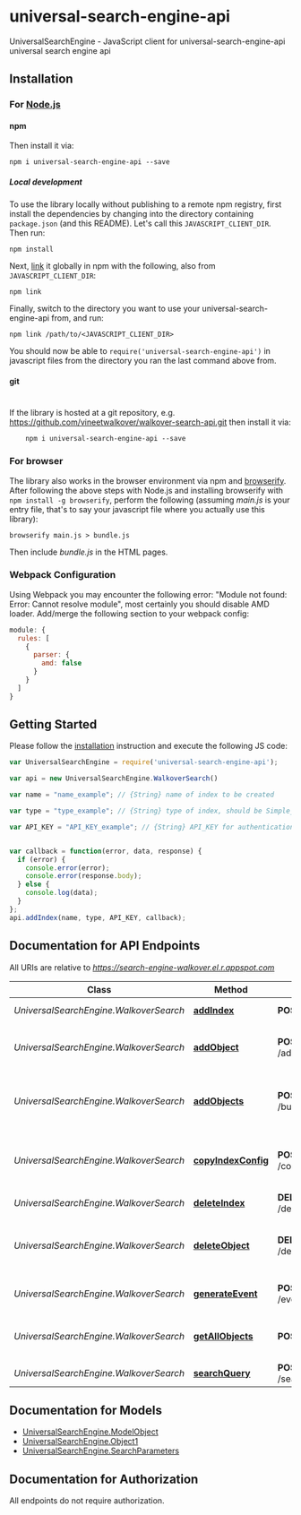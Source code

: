 # universal-search-engine-api

UniversalSearchEngine - JavaScript client for universal-search-engine-api
universal search engine api


## Installation

### For [Node.js](https://nodejs.org/)

#### npm



Then install it via:

```shell
npm i universal-search-engine-api --save
```

##### Local development

To use the library locally without publishing to a remote npm registry, first install the dependencies by changing 
into the directory containing `package.json` (and this README). Let's call this `JAVASCRIPT_CLIENT_DIR`. Then run:

```shell
npm install
```

Next, [link](https://docs.npmjs.com/cli/link) it globally in npm with the following, also from `JAVASCRIPT_CLIENT_DIR`:

```shell
npm link
```

Finally, switch to the directory you want to use your universal-search-engine-api from, and run:

```shell
npm link /path/to/<JAVASCRIPT_CLIENT_DIR>
```

You should now be able to `require('universal-search-engine-api')` in javascript files from the directory you ran the last 
command above from.

#### git
#
If the library is hosted at a git repository, e.g.
https://github.com/vineetwalkover/walkover-search-api.git
then install it via:

```shell
    npm i universal-search-engine-api --save
```

### For browser

The library also works in the browser environment via npm and [browserify](http://browserify.org/). After following
the above steps with Node.js and installing browserify with `npm install -g browserify`,
perform the following (assuming *main.js* is your entry file, that's to say your javascript file where you actually 
use this library):

```shell
browserify main.js > bundle.js
```

Then include *bundle.js* in the HTML pages.

### Webpack Configuration

Using Webpack you may encounter the following error: "Module not found: Error:
Cannot resolve module", most certainly you should disable AMD loader. Add/merge
the following section to your webpack config:

```javascript
module: {
  rules: [
    {
      parser: {
        amd: false
      }
    }
  ]
}
```

## Getting Started

Please follow the [installation](#installation) instruction and execute the following JS code:

```javascript
var UniversalSearchEngine = require('universal-search-engine-api');

var api = new UniversalSearchEngine.WalkoverSearch()

var name = "name_example"; // {String} name of index to be created

var type = "type_example"; // {String} type of index, should be Simple_Search or Ecommerce

var API_KEY = "API_KEY_example"; // {String} API_KEY for authentication


var callback = function(error, data, response) {
  if (error) {
    console.error(error);
    console.error(response.body);
  } else {
    console.log(data);
  }
};
api.addIndex(name, type, API_KEY, callback);

```

## Documentation for API Endpoints

All URIs are relative to *https://search-engine-walkover.el.r.appspot.com*

Class | Method | HTTP request | Description
------------ | ------------- | ------------- | -------------
*UniversalSearchEngine.WalkoverSearch* | [**addIndex**](docs/WalkoverSearch.md#addIndex) | **POST** /addIndexByApi | Add Index By Api
*UniversalSearchEngine.WalkoverSearch* | [**addObject**](docs/WalkoverSearch.md#addObject) | **POST** /add/{index_name} | This will add an object to the given index.
*UniversalSearchEngine.WalkoverSearch* | [**addObjects**](docs/WalkoverSearch.md#addObjects) | **POST** /bulkadd/{index_name} | This will add an array of objects to the given index.
*UniversalSearchEngine.WalkoverSearch* | [**copyIndexConfig**](docs/WalkoverSearch.md#copyIndexConfig) | **POST** /copyIndexConfig | Copy Index configuration from one index to another
*UniversalSearchEngine.WalkoverSearch* | [**deleteIndex**](docs/WalkoverSearch.md#deleteIndex) | **DELETE** /deleteIndexByApi | Delete Index
*UniversalSearchEngine.WalkoverSearch* | [**deleteObject**](docs/WalkoverSearch.md#deleteObject) | **DELETE** /delete/{index_name} | This will delete the object with given object id
*UniversalSearchEngine.WalkoverSearch* | [**generateEvent**](docs/WalkoverSearch.md#generateEvent) | **POST** /event/{index_name} | This will generate an event.
*UniversalSearchEngine.WalkoverSearch* | [**getAllObjects**](docs/WalkoverSearch.md#getAllObjects) | **POST** /getAllObjects | Get All objects stored in index
*UniversalSearchEngine.WalkoverSearch* | [**searchQuery**](docs/WalkoverSearch.md#searchQuery) | **POST** /search/{index_name} | 


## Documentation for Models

 - [UniversalSearchEngine.ModelObject](docs/ModelObject.md)
 - [UniversalSearchEngine.Object1](docs/Object1.md)
 - [UniversalSearchEngine.SearchParameters](docs/SearchParameters.md)


## Documentation for Authorization

 All endpoints do not require authorization.


